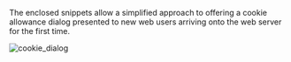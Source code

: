 The enclosed snippets allow a simplified approach to offering a cookie allowance dialog presented to new web users arriving onto the web server for the first time.

![cookie_dialog](https://github.com/william-j1/cookie_allowance_dialog/assets/145944309/383106a2-afb2-4c63-bf52-6cf9c602376b)
